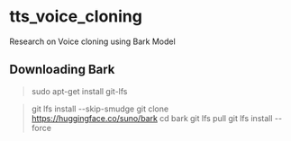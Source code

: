 # tts_voice_cloning
Research on Voice cloning using Bark Model

## Downloading Bark

> sudo apt-get install git-lfs

> git lfs install --skip-smudge
> git clone https://huggingface.co/suno/bark
> cd bark
> git lfs pull
> git lfs install --force
